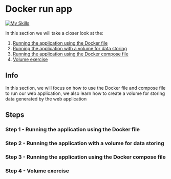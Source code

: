 # Docker run app
[![My Skills](https://skillicons.dev/icons?i=docker,powershell)](https://skillicons.dev)

In this section we will take a closer look at the:
1. [Running the application using the Docker file](#step-1---running-the-application-using-the-docker-file)
2. [Running the application with a volume for data storing](#step-2---running-the-application-with-a-volume-for-data-storing)
3. [Running the application using the Docker compose file](#step-3---running-the-application-using-the-docker-compose-file)
4. [Volume exercise](#step-4---volume-exercise)

## Info
In this section, we will focus on how to use the Docker file and compose file to run our web application, we also learn how to create a volume for storing data generated by the web application

## Steps

### Step 1 - Running the application using the Docker file
### Step 2 - Running the application with a volume for data storing
### Step 3 - Running the application using the Docker compose file
### Step 4 - Volume exercise